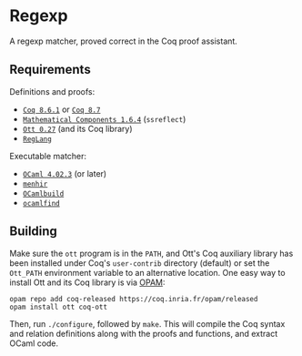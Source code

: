 Regexp
======

A regexp matcher, proved correct in the Coq proof assistant.

Requirements
------------

Definitions and proofs:

- [`Coq 8.6.1`](https://coq.inria.fr/coq-86) or [`Coq 8.7`](https://coq.inria.fr/coq-87)
- [`Mathematical Components 1.6.4`](http://math-comp.github.io/math-comp/) (`ssreflect`)
- [`Ott 0.27`](https://github.com/ott-lang/ott) (and its Coq library)
- [`RegLang`](https://github.com/proofengineering/reglang)

Executable matcher:

- [`OCaml 4.02.3`](https://ocaml.org) (or later)
- [`menhir`](http://gallium.inria.fr/~fpottier/menhir/)
- [`OCamlbuild`](https://github.com/ocaml/ocamlbuild)
- [`ocamlfind`](https://ocaml.org)

Building
--------

Make sure the `ott` program is in the `PATH`, and Ott's Coq auxiliary library has been installed under Coq's `user-contrib` directory (default) or set the `Ott_PATH` environment variable to an alternative location. One easy way to install Ott and its Coq library is via [OPAM](http://opam.ocaml.org/doc/Install.html):
```
opam repo add coq-released https://coq.inria.fr/opam/released
opam install ott coq-ott
```

Then, run `./configure`, followed by `make`. This will compile the Coq syntax and relation definitions along with the proofs and functions, and extract OCaml code.
